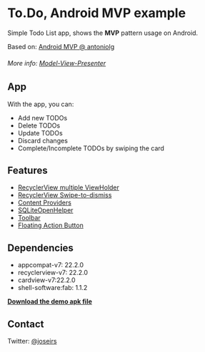 To.Do, Android MVP example
==========

Simple Todo List app, shows the **MVP** pattern usage on Android.

Based on: [Android MVP @ antoniolg](https://github.com/antoniolg/androidmvp)

###### More info: [Model-View-Presenter](https://en.wikipedia.org/wiki/Model%E2%80%93view%E2%80%93presenter)

## App
With the app, you can:

- Add new TODOs
- Delete TODOs
- Update TODOs
- Discard changes
- Complete/Incomplete TODOs by swiping the card

## Features

- [RecyclerView multiple ViewHolder](https://developer.android.com/reference/android/support/v7/widget/RecyclerView.html)
- [RecyclerView Swipe-to-dismiss](https://developer.android.com/reference/android/support/v7/widget/helper/ItemTouchHelper.Callback.html)
- [Content Providers](http://developer.android.com/guide/topics/providers/content-providers.html)
- [SQLiteOpenHelper](http://developer.android.com/reference/android/database/sqlite/SQLiteOpenHelper.html)
- [Toolbar](https://developer.android.com/reference/android/widget/Toolbar.html)
- [Floating Action Button](https://github.com/shell-software/fab)

## Dependencies

- appcompat-v7: 22.2.0
- recyclerview-v7: 22.2.0
- cardview-v7:22.2.0
- shell-software:fab: 1.1.2

[**Download the demo apk file**](https://play.google.com/store/apps/details?id=me.jrubio.todo)

## Contact

Twitter: [@joseirs](http://twitter.com/joseirs)